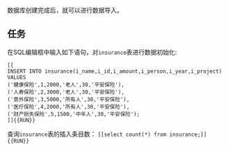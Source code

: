 数据库创建完成后，就可以进行数据导入。

## 任务

在SQL编辑框中输入如下语句，对`insurance`表进行数据初始化:

```
[[
INSERT INTO insurance(i_name,i_id,i_amount,i_person,i_year,i_project) VALUES 
('健康保险',1,2000,'老人',30,'平安保险'),
('人寿保险',2,3000,'老人',30,'平安保险'),
('意外保险',3,5000,'所有人',30,'平安保险'),
('医疗保险',4,2000,'所有人',30,'平安保险'),
('财产损失保险',5,1500,'中年人',30,'平安保险');
]]{{RUN}}
```

查询`insurance`表的插入条目数：
`[[select count(*) from insurance;]]{{RUN}}`